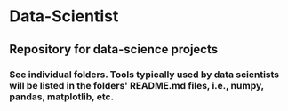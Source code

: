 # Data-Scientist

## Repository for data-science projects

### See individual folders. Tools typically used by data scientists will be listed in the folders' README.md files, i.e., numpy, pandas, matplotlib, etc.

